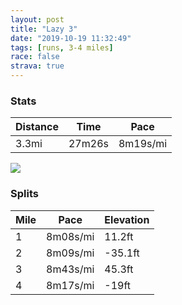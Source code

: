 ```yaml
---
layout: post
title: "Lazy 3"
date: "2019-10-19 11:32:49"
tags: [runs, 3-4 miles]
race: false
strava: true
---
```


### Stats

| Distance | Time | Pace |
|----------|------|------|
|3.3mi|27m26s|8m19s/mi|

<img src='https://maps.googleapis.com/maps/api/staticmap?maptype=roadmap&path=enc:{vrwF~fqbM`@}@Tu@NKNAtBzA^PZF\Nh@f@NFJALBn@l@XH~@f@TRRJf@f@BFh@Fr@VDDD?r@Zj@b@`@h@rApAPJJHbA^n@j@h@\FLXHTNDFRJ`@Hj@\NBjBrAd@b@p@XLHJBXXd@p@NLZV`@Nb@RTNNDt@`@f@^DHPHp@~@TLP@d@EX?H@h@^T^RL?JNNf@LbAFlARd@L`@DRDn@Tb@`@RHVTLFbBl@L?JKP_@ZyAFENAJCHc@L]Fo@Rw@@Q?KR{AAGBMR[HQFe@JKFSNcAPw@`@{CFING`@?PDBHx@b@NLIBc@Cc@i@AGD]Tq@`@o@AQQm@OKL}@JSNq@Pc@TuADg@\g@BSC_@TmARsBd@qCBu@D[Pi@F]La@P}@h@cBBUV}@r@}CTm@DY^kA\mBPm@Jm@Ro@Fa@JOPm@l@qCDYTy@Jm@J_@D]F[FcAFY?MNgAD_@XkAH{@r@iCHO^wBh@qBHSJs@?c@Nk@P_BJ_@TwAFSh@}CVw@Nu@Pa@HYb@aC^gAXq@d@iBFQ`@e@Re@VoAFs@Hg@f@iBr@kEL[V}@P_ACE?DI@KTKA@IW[o@uAoAs@QQs@[][YCi@WQE{@g@WUe@[_@Qe@OaAq@g@Q_@UQS{@o@_@i@y@s@QUQMUc@_@a@&key=AIzaSyC1MId7bFpkLXNAaYhBSTb8jLyiSqzbDtM&size=800x800&markers=color:yellow|label:S|40.73342,-73.98528&markers=color:green|label:F|40.71566000000002,-73.96014999999994'>

### Splits

| Mile | Pace | Elevation |
|------|------|-----------|
|1|8m08s/mi|11.2ft|
|2|8m09s/mi|-35.1ft|
|3|8m43s/mi|45.3ft|
|4|8m17s/mi|-19ft|
